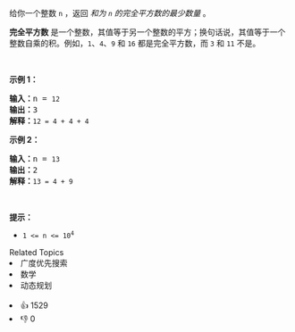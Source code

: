 <p>给你一个整数 <code>n</code> ，返回 <em>和为 <code>n</code> 的完全平方数的最少数量</em> 。</p>

<p><strong>完全平方数</strong> 是一个整数，其值等于另一个整数的平方；换句话说，其值等于一个整数自乘的积。例如，<code>1</code>、<code>4</code>、<code>9</code> 和 <code>16</code> 都是完全平方数，而 <code>3</code> 和 <code>11</code> 不是。</p>

<p>&nbsp;</p>

<p><strong>示例&nbsp;1：</strong></p>

<pre>
<strong>输入：</strong>n = <span><code>12</code></span>
<strong>输出：</strong>3 
<strong>解释：</strong><span><code>12 = 4 + 4 + 4</code></span></pre>

<p><strong>示例 2：</strong></p>

<pre>
<strong>输入：</strong>n = <span><code>13</code></span>
<strong>输出：</strong>2
<strong>解释：</strong><span><code>13 = 4 + 9</code></span></pre>

&nbsp;

<p><strong>提示：</strong></p>

<ul> 
 <li><code>1 &lt;= n &lt;= 10<sup>4</sup></code></li> 
</ul>

<div><div>Related Topics</div><div><li>广度优先搜索</li><li>数学</li><li>动态规划</li></div></div><br><div><li>👍 1529</li><li>👎 0</li></div>